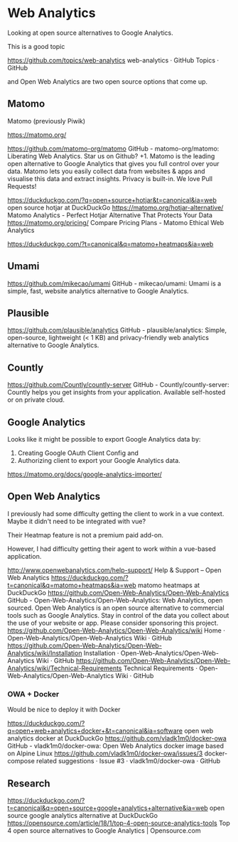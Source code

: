 # Web Analytics

Looking at open source alternatives to Google Analytics.

This is a good topic

https://github.com/topics/web-analytics
web-analytics · GitHub Topics · GitHub

and Open Web Analytics are two open source options that come up.

## Matomo

Matomo (previously Piwik) 

https://matomo.org/

https://github.com/matomo-org/matomo
GitHub - matomo-org/matomo: Liberating Web Analytics. Star us on Github? +1. Matomo is the leading open alternative to Google Analytics that gives you full control over your data. Matomo lets you easily collect data from websites & apps and visualise this data and extract insights. Privacy is built-in. We love Pull Requests!

https://duckduckgo.com/?q=open+source+hotjar&t=canonical&ia=web
open source hotjar at DuckDuckGo
https://matomo.org/hotjar-alternative/
Matomo Analytics - Perfect Hotjar Alternative That Protects Your Data
https://matomo.org/pricing/
Compare Pricing Plans - Matomo Ethical Web Analytics

https://duckduckgo.com/?t=canonical&q=matomo+heatmaps&ia=web

## Umami

https://github.com/mikecao/umami
GitHub - mikecao/umami: Umami is a simple, fast, website analytics alternative to Google Analytics.

## Plausible

https://github.com/plausible/analytics
GitHub - plausible/analytics: Simple, open-source, lightweight (< 1 KB) and privacy-friendly web analytics alternative to Google Analytics.

## Countly

https://github.com/Countly/countly-server
GitHub - Countly/countly-server: Countly helps you get insights from your application. Available self-hosted or on private cloud.



## Google Analytics

Looks like it might be possible to export Google Analytics data by:

1.  Creating Google OAuth Client Config and
2.  Authorizing client to export your Google Analytics data.

https://matomo.org/docs/google-analytics-importer/


## Open Web Analytics

I previously had some difficulty getting the client to work in a vue context. Maybe it didn't need to be integrated with vue?

Their Heatmap feature is not a premium paid add-on.

However, I had difficulty getting their agent to work within a vue-based application.

http://www.openwebanalytics.com/help-support/
Help & Support – Open Web Analytics
https://duckduckgo.com/?t=canonical&q=matomo+heatmaps&ia=web
matomo heatmaps at DuckDuckGo
https://github.com/Open-Web-Analytics/Open-Web-Analytics
GitHub - Open-Web-Analytics/Open-Web-Analytics: Web Analytics, open sourced. Open Web Analytics is an open source alternative to commercial tools such as Google Analytics. Stay in control of the data you collect about the use of your website or app. Please consider sponsoring this project.
https://github.com/Open-Web-Analytics/Open-Web-Analytics/wiki
Home · Open-Web-Analytics/Open-Web-Analytics Wiki · GitHub
https://github.com/Open-Web-Analytics/Open-Web-Analytics/wiki/Installation
Installation · Open-Web-Analytics/Open-Web-Analytics Wiki · GitHub
https://github.com/Open-Web-Analytics/Open-Web-Analytics/wiki/Technical-Requirements
Technical Requirements · Open-Web-Analytics/Open-Web-Analytics Wiki · GitHub

### OWA + Docker

Would be nice to deploy it with Docker

https://duckduckgo.com/?q=open+web+analytics+docker+&t=canonical&ia=software
open web analytics docker at DuckDuckGo
https://github.com/vladk1m0/docker-owa
GitHub - vladk1m0/docker-owa: Open Web Analytics docker image based on Alpine Linux
https://github.com/vladk1m0/docker-owa/issues/3
docker-compose related suggestions · Issue #3 · vladk1m0/docker-owa · GitHub

## Research

https://duckduckgo.com/?t=canonical&q=open+source+google+analytics+alternative&ia=web
open source google analytics alternative at DuckDuckGo
https://opensource.com/article/18/1/top-4-open-source-analytics-tools
Top 4 open source alternatives to Google Analytics | Opensource.com
